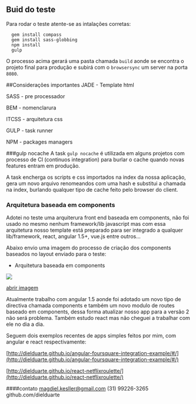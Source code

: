 ## Buid do teste
Para rodar o teste atente-se as intalações corretas:


```
  gem install compass
  gem install sass-globbing
  npm install
  gulp
```

O processo acima gerará uma pasta chamada `build` aonde se encontra o projeto final para produção e subirá com o `browsersync` um server na porta `8080`.


##Considerações importantes
JADE - Template html

SASS  - pre processador

BEM   - nomenclarura

ITCSS - arquitetura css

GULP - task runner

NPM - packages managers

###gulp nocache
A task `gulp nocache` é utilizada em alguns projetos com processo de CI (continuos integration) para burlar o cache quando novas features entram em produção.

A task encherga os scripts e css importados na index da nossa aplicação, gera um novo arquivo renomeandos com uma hash e substitui a chamada na index, burlando qualquer tipo de cache feito pelo browser do client.

### Arquitetura baseada em components
Adotei no teste uma arquiterura front end baseada em components, não foi usado no mesmo nenhum framework/lib javascript mas com essa arquitetura nosso template está preparado para ser integrado a qualquer lib/framework, react, angular 1.5+, vue.js entre outros...

Abaixo envio uma imagem do processo de criação dos components baseados no layout enviado para o teste:

* Arquitetura baseada em components

![](README_IMAGES/components.png)

[abrir imagem](https://raw.githubusercontent.com/dielduarte/hotmart-test/develop/README_IMAGES/components.png?token=AFaqN-fdDn3lSjQu1Ud9Em1iFF-ofh1Gks5XETYgwA%3D%3D)

Atualmente trabalho com angular 1.5 aonde foi adotado um novo tipo de directiva chamada components e também um novo modulo de routes baseado em components, dessa forma atualizar nosso app para a versão 2 não será problema. Também estudo react mas não cheguei a trabalhar com ele no dia a dia.

Seguem dois exemplos recentes de apps simples feitos por mim, com angular e react respectivamente:

[http://dielduarte.github.io/angular-foursquare-integration-example/#/](http://dielduarte.github.io/angular-foursquare-integration-example/#/)

[http://dielduarte.github.io/react-netflixroulette/](http://dielduarte.github.io/react-netflixroulette/)




####contato
magdiel.kesller@gmail.com
(31) 99226-3265
github.com/dielduarte
